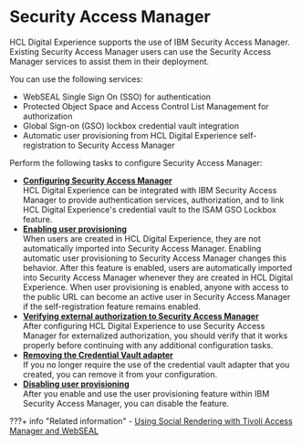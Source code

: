 # Security Access Manager

HCL Digital Experience supports the use of IBM Security Access Manager. Existing Security Access Manager users can use the Security Access Manager services to assist them in their deployment.

You can use the following services:

-   WebSEAL Single Sign On (SSO) for authentication
-   Protected Object Space and Access Control List Management for authorization
-   Global Sign-on (GSO) lockbox credential vault integration
-   Automatic user provisioning from HCL Digital Experience self-registration to Security Access Manager

Perform the following tasks to configure Security Access Manager:

-   **[Configuring Security Access Manager](../security_access_manager/cfg_sec_access_mgr/)**  
HCL Digital Experience can be integrated with IBM Security Access Manager to provide authentication services, authorization, and to link HCL Digital Experience's credential vault to the ISAM GSO Lockbox feature.
-   **[Enabling user provisioning](../security_access_manager/usr_prov.md)**  
When users are created in HCL Digital Experience, they are not automatically imported into Security Access Manager. Enabling automatic user provisioning to Security Access Manager changes this behavior. After this feature is enabled, users are automatically imported into Security Access Manager whenever they are created in HCL Digital Experience. When user provisioning is enabled, anyone with access to the public URL can become an active user in Security Access Manager if the self-registration feature remains enabled.
-   **[Verifying external authorization to Security Access Manager](../security_access_manager/verify_tam.md)**  
After configuring HCL Digital Experience to use Security Access Manager for externalized authorization, you should verify that it works properly before continuing with any additional configuration tasks.
-   **[Removing the Credential Vault adapter](../security_access_manager/remove_tam_vault.md)**  
If you no longer require the use of the credential vault adapter that you created, you can remove it from your configuration.
-   **[Disabling user provisioning](../security_access_manager/usr_prov_dis.md)**  
After you enable and use the user provisioning feature within IBM Security Access Manager, you can disable the feature.

???+ info "Related information" 
     - [Using Social Rendering with Tivoli Access Manager and WebSEAL](../../../../../../../build_sites/social_rendering/administering_social_list/soc_rendr_adm_sr_tam_webseal.md)

